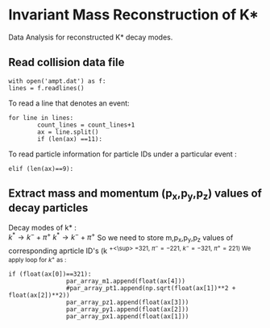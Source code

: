# Invariant Mass Reconstruction of K*
Data Analysis for reconstructed K* decay modes.
## Read collision data file
```
with open('ampt.dat') as f:
lines = f.readlines()
```
To read a line that denotes an event:
```
for line in lines:
        count_lines = count_lines+1
        ax = line.split()
        if (len(ax) ==11):
```
To read particle information for particle IDs under a particular event :
```
elif (len(ax)==9):
```
## Extract mass and momentum (p<sub>x</sub>,p<sub>y</sub>,p<sub>z</sub>) values of decay particles
Decay modes of k* :<br/>
$k^* \rightarrow k^- + \pi^+$
$k^* \rightarrow k^- + \pi^+$
So we need to store m,p<sub>x</sub>,p<sub>y</sub>,p<sub>z</sub> values of corresponding aprticle ID's (k <sup>+<\sup> =321, $\pi^- =-221$, $k^- =-321$, $\pi^+ =221$)
We apply loop for $k^+$ as :
```
if (float(ax[0])==321):
                par_array_m1.append(float(ax[4]))
                #par_array_pt1.append(np.sqrt(float(ax[1])**2 + float(ax[2])**2))
                par_array_pz1.append(float(ax[3]))
                par_array_py1.append(float(ax[2]))
                par_array_px1.append(float(ax[1]))
```
